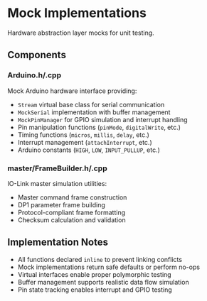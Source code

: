 # Mock Implementations

Hardware abstraction layer mocks for unit testing.

## Components

### Arduino.h/.cpp
Mock Arduino hardware interface providing:
- `Stream` virtual base class for serial communication
- `MockSerial` implementation with buffer management
- `MockPinManager` for GPIO simulation and interrupt handling
- Pin manipulation functions (`pinMode`, `digitalWrite`, etc.)
- Timing functions (`micros`, `millis`, `delay`, etc.)
- Interrupt management (`attachInterrupt`, etc.)
- Arduino constants (`HIGH`, `LOW`, `INPUT_PULLUP`, etc.)

### master/FrameBuilder.h/.cpp
IO-Link master simulation utilities:
- Master command frame construction
- DP1 parameter frame building
- Protocol-compliant frame formatting
- Checksum calculation and validation

## Implementation Notes

- All functions declared `inline` to prevent linking conflicts
- Mock implementations return safe defaults or perform no-ops
- Virtual interfaces enable proper polymorphic testing
- Buffer management supports realistic data flow simulation
- Pin state tracking enables interrupt and GPIO testing
